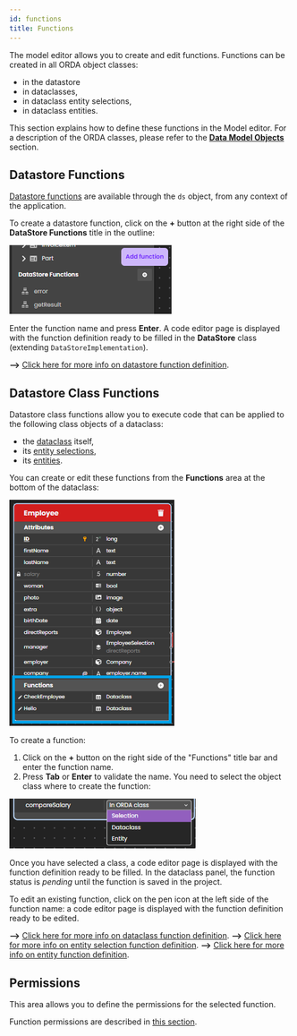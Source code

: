 ```yaml
---
id: functions
title: Functions
---
```


The model editor allows you to create and edit functions. Functions can be created in all ORDA object classes:

- in the datastore
- in dataclasses,
- in dataclass entity selections,
- in dataclass entities. 

This section explains how to define these functions in the Model editor. For a description of the ORDA classes, please refer to the [**Data Model Objects**](../../orda/data-model.md) section. 



## Datastore Functions

[Datastore functions](../../orda/data-model.md#datastoreimplementation-class) are available through the `ds` object, from any context of the application. 

To create a datastore function, click on the **+** button at the right side of the **DataStore Functions** title in the outline:

![functions](img/functions3.png)

Enter the function name and press **Enter**. A code editor page is displayed with the function definition ready to be filled in the **DataStore** class (extending `DataStoreImplementation`).

**-->** [Click here for more info on datastore function definition](../../orda/data-model.md#datastoreimplementation-class). 

## Datastore Class Functions

Datastore class functions allow you to execute code that can be applied to the following class objects of a dataclass:

- the [dataclass](../../orda/data-model.md#dataclass) itself,
- its [entity selections](../../orda/data-model.md#entity-selection),
- its [entities](../../orda/data-model.md#entity). 

You can create or edit these functions from the **Functions** area at the bottom of the dataclass:

![functions](img/functions1.png)

To create a function:

1. Click on the **+** button on the right side of the "Functions" title bar and enter the function name. 
2. Press **Tab** or **Enter** to validate the name. You need to select the object class where to create the function:

![functions](img/functions2.png)

Once you have selected a class, a code editor page is displayed with the function definition ready to be filled. In the dataclass panel, the function status is *pending* until the function is saved in the project.

To edit an existing function, click on the pen icon at the left side of the function name: a code editor page is displayed with the function definition ready to be edited. 

**-->** [Click here for more info on dataclass function definition](../../orda/data-model.md#dataclass). 
**-->** [Click here for more info on entity selection function definition](../../orda/data-model.md#entity-selection). 
**-->** [Click here for more info on entity function definition](../../orda/data-model.md#entity). 



## Permissions  

This area allows you to define the permissions for the selected function.

Function permissions are described in [this section](../roles/functionPermissions.md). 
